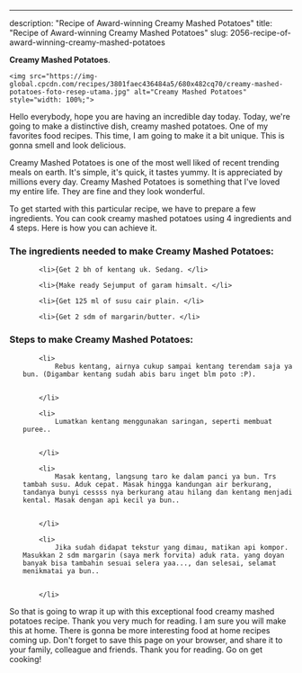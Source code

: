 ---
description: "Recipe of Award-winning Creamy Mashed Potatoes"
title: "Recipe of Award-winning Creamy Mashed Potatoes"
slug: 2056-recipe-of-award-winning-creamy-mashed-potatoes

<p>
	<strong>Creamy Mashed Potatoes</strong>. 
	
</p>
<p>
	
	<img src="https://img-global.cpcdn.com/recipes/3801faec436484a5/680x482cq70/creamy-mashed-potatoes-foto-resep-utama.jpg" alt="Creamy Mashed Potatoes" style="width: 100%;">
	
	
</p>
<p>
	Hello everybody, hope you are having an incredible day today. Today, we're going to make a distinctive dish, creamy mashed potatoes. One of my favorites food recipes. This time, I am going to make it a bit unique. This is gonna smell and look delicious.
</p>
	
<p>
	
</p>
<p>
	Creamy Mashed Potatoes is one of the most well liked of recent trending meals on earth. It's simple, it's quick, it tastes yummy. It is appreciated by millions every day. Creamy Mashed Potatoes is something that I've loved my entire life. They are fine and they look wonderful.
</p>

<p>
To get started with this particular recipe, we have to prepare a few ingredients. You can cook creamy mashed potatoes using 4 ingredients and 4 steps. Here is how you can achieve it.
</p>

<h3>The ingredients needed to make Creamy Mashed Potatoes:</h3>

<ol>
	
		<li>{Get 2 bh of kentang uk. Sedang. </li>
	
		<li>{Make ready Sejumput of garam himsalt. </li>
	
		<li>{Get 125 ml of susu cair plain. </li>
	
		<li>{Get 2 sdm of margarin/butter. </li>
	
</ol>
<p>
	
</p>

<h3>Steps to make Creamy Mashed Potatoes:</h3>

<ol>
	
		<li>
			Rebus kentang, airnya cukup sampai kentang terendam saja ya bun. (Digambar kentang sudah abis baru inget blm poto :P).
			
			
		</li>
	
		<li>
			Lumatkan kentang menggunakan saringan, seperti membuat puree..
			
			
		</li>
	
		<li>
			Masak kentang, langsung taro ke dalam panci ya bun. Trs tambah susu. Aduk cepat. Masak hingga kandungan air berkurang, tandanya bunyi cessss nya berkurang atau hilang dan kentang menjadi kental. Masak dengan api kecil ya bun..
			
			
		</li>
	
		<li>
			Jika sudah didapat tekstur yang dimau, matikan api kompor. Masukkan 2 sdm margarin (saya merk forvita) aduk rata. yang doyan banyak bisa tambahin sesuai selera yaa..., dan selesai, selamat menikmatai ya bun..
			
			
		</li>
	
</ol>

<p>
	
</p>

<p>
	So that is going to wrap it up with this exceptional food creamy mashed potatoes recipe. Thank you very much for reading. I am sure you will make this at home. There is gonna be more interesting food at home recipes coming up. Don't forget to save this page on your browser, and share it to your family, colleague and friends. Thank you for reading. Go on get cooking!
</p>
